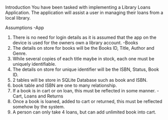 Introduction
You have been tasked with implementing a Library Loans Application. The application will assist a
user in managing their loans from a local library.

Assumptions 
-App
1) There is no need for login details as it is assumed that the app on the device is used
for the owners own a library account.
-Books
1) The details on store for books will be the Books ID, Title, Author and Genre.
2) While several copies of each title maybe in stock, each one must be uniquely identifiable.
3) The details on store for unique identifier will be the ISBN, Status, Book ID.
4) 2 tables will be store in SQLite Database such as book and ISBN.
5) book table and ISBN are one to many relationship.
6) If a book is in cart or on loan, this must be reflected in some manner.
-Cart, Loans and Returns
1) Once a book is loaned, added to cart or returned, this must be reflected somehow by
the system.
2) A person can only take 4 loans, but can add unlimited book into cart.
